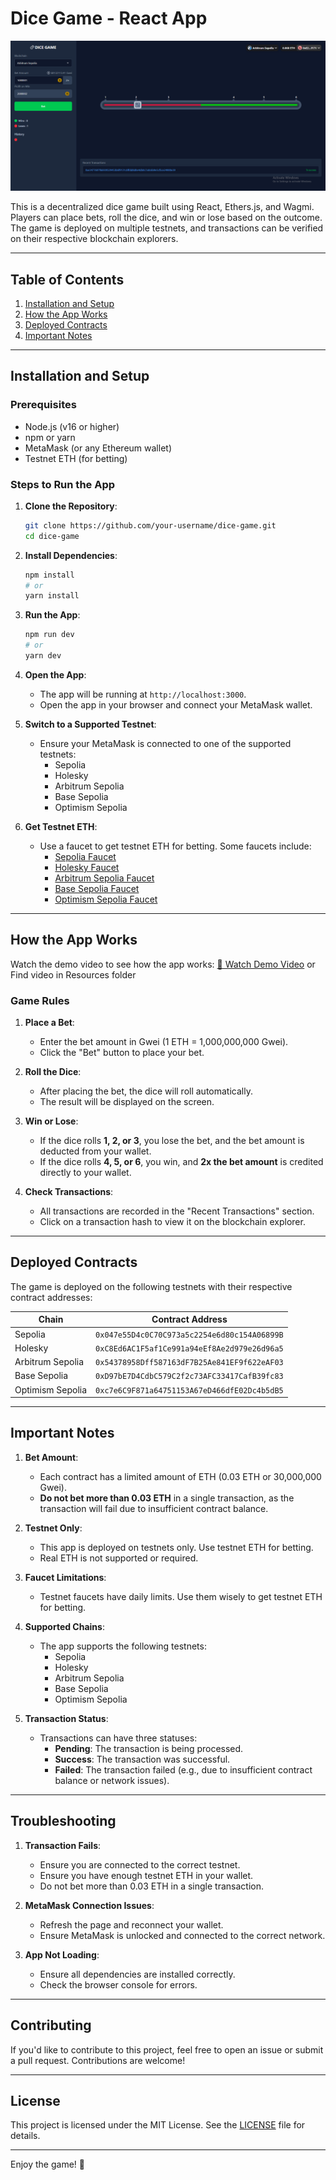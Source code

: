 # Dice Game - React App

![Thumbnail](https://github.com/mari0-0/web3-dice-game/blob/main/resources/thumbnail.PNG?raw=true)


This is a decentralized dice game built using React, Ethers.js, and Wagmi. Players can place bets, roll the dice, and win or lose based on the outcome. The game is deployed on multiple testnets, and transactions can be verified on their respective blockchain explorers.

---

## Table of Contents
1. [Installation and Setup](#installation-and-setup)
2. [How the App Works](#how-the-app-works)
3. [Deployed Contracts](#deployed-contracts)
4. [Important Notes](#important-notes)

---

## Installation and Setup

### Prerequisites
- Node.js (v16 or higher)
- npm or yarn
- MetaMask (or any Ethereum wallet)
- Testnet ETH (for betting)

### Steps to Run the App

1. **Clone the Repository**:
   ```bash
   git clone https://github.com/your-username/dice-game.git
   cd dice-game
   ```

2. **Install Dependencies**:
   ```bash
   npm install
   # or
   yarn install
   ```

3. **Run the App**:
   ```bash
   npm run dev
   # or
   yarn dev
   ```

4. **Open the App**:
   - The app will be running at `http://localhost:3000`.
   - Open the app in your browser and connect your MetaMask wallet.

5. **Switch to a Supported Testnet**:
   - Ensure your MetaMask is connected to one of the supported testnets:
     - Sepolia
     - Holesky
     - Arbitrum Sepolia
     - Base Sepolia
     - Optimism Sepolia

6. **Get Testnet ETH**:
   - Use a faucet to get testnet ETH for betting. Some faucets include:
     - [Sepolia Faucet](https://sepoliafaucet.com/)
     - [Holesky Faucet](https://holesky-faucet.pk910.de/)
     - [Arbitrum Sepolia Faucet](https://faucet.quicknode.com/arbitrum/sepolia)
     - [Base Sepolia Faucet](https://faucet.quicknode.com/base/sepolia)
     - [Optimism Sepolia Faucet](https://faucet.quicknode.com/optimism/sepolia)

---

## How the App Works

Watch the demo video to see how the app works:
[🎥 Watch Demo Video](https://www.youtube.com/watch?v=gKonuaEI8po)
or
Find video in Resources folder

### Game Rules
1. **Place a Bet**:
   - Enter the bet amount in Gwei (1 ETH = 1,000,000,000 Gwei).
   - Click the "Bet" button to place your bet.

2. **Roll the Dice**:
   - After placing the bet, the dice will roll automatically.
   - The result will be displayed on the screen.

3. **Win or Lose**:
   - If the dice rolls **1, 2, or 3**, you lose the bet, and the bet amount is deducted from your wallet.
   - If the dice rolls **4, 5, or 6**, you win, and **2x the bet amount** is credited directly to your wallet.

4. **Check Transactions**:
   - All transactions are recorded in the "Recent Transactions" section.
   - Click on a transaction hash to view it on the blockchain explorer.

---

## Deployed Contracts

The game is deployed on the following testnets with their respective contract addresses:

| Chain             | Contract Address                           |
|-------------------|--------------------------------------------|
| Sepolia           | `0x047e55D4c0C70C973a5c2254e6d80c154A06899B` |
| Holesky           | `0xC8Ed6AC1F5af1Ce991a94eEf8Ae2d979e26d96a5` |
| Arbitrum Sepolia  | `0x54378958Dff587163dF7B25Ae841EF9f622eAF03` |
| Base Sepolia      | `0xD97bE7D4CdbC579C2f2c73AFC33417CafB39fc83` |
| Optimism Sepolia  | `0xc7e6C9F871a64751153A67eD466dfE02Dc4b5dB5` |

---

## Important Notes

1. **Bet Amount**:
   - Each contract has a limited amount of ETH (0.03 ETH or 30,000,000 Gwei).
   - **Do not bet more than 0.03 ETH** in a single transaction, as the transaction will fail due to insufficient contract balance.

2. **Testnet Only**:
   - This app is deployed on testnets only. Use testnet ETH for betting.
   - Real ETH is not supported or required.

3. **Faucet Limitations**:
   - Testnet faucets have daily limits. Use them wisely to get testnet ETH for betting.

4. **Supported Chains**:
   - The app supports the following testnets:
     - Sepolia
     - Holesky
     - Arbitrum Sepolia
     - Base Sepolia
     - Optimism Sepolia

5. **Transaction Status**:
   - Transactions can have three statuses:
     - **Pending**: The transaction is being processed.
     - **Success**: The transaction was successful.
     - **Failed**: The transaction failed (e.g., due to insufficient contract balance or network issues).

---

## Troubleshooting

1. **Transaction Fails**:
   - Ensure you are connected to the correct testnet.
   - Ensure you have enough testnet ETH in your wallet.
   - Do not bet more than 0.03 ETH in a single transaction.

2. **MetaMask Connection Issues**:
   - Refresh the page and reconnect your wallet.
   - Ensure MetaMask is unlocked and connected to the correct network.

3. **App Not Loading**:
   - Ensure all dependencies are installed correctly.
   - Check the browser console for errors.

---

## Contributing

If you'd like to contribute to this project, feel free to open an issue or submit a pull request. Contributions are welcome!

---

## License

This project is licensed under the MIT License. See the [LICENSE](LICENSE) file for details.

---

Enjoy the game! 🎲